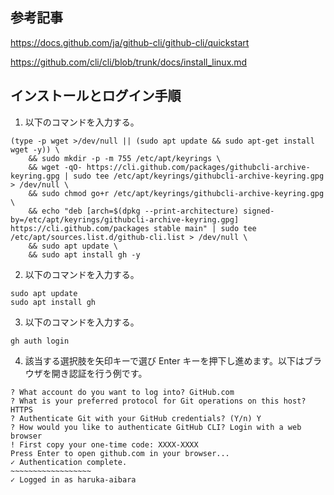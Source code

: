 ## 参考記事

https://docs.github.com/ja/github-cli/github-cli/quickstart

https://github.com/cli/cli/blob/trunk/docs/install_linux.md

## インストールとログイン手順

1. 以下のコマンドを入力する。

```
(type -p wget >/dev/null || (sudo apt update && sudo apt-get install wget -y)) \
	&& sudo mkdir -p -m 755 /etc/apt/keyrings \
	&& wget -qO- https://cli.github.com/packages/githubcli-archive-keyring.gpg | sudo tee /etc/apt/keyrings/githubcli-archive-keyring.gpg > /dev/null \
	&& sudo chmod go+r /etc/apt/keyrings/githubcli-archive-keyring.gpg \
	&& echo "deb [arch=$(dpkg --print-architecture) signed-by=/etc/apt/keyrings/githubcli-archive-keyring.gpg] https://cli.github.com/packages stable main" | sudo tee /etc/apt/sources.list.d/github-cli.list > /dev/null \
	&& sudo apt update \
	&& sudo apt install gh -y
```

2. 以下のコマンドを入力する。

```
sudo apt update
sudo apt install gh
```

3. 以下のコマンドを入力する。

```
gh auth login
```

4. 該当する選択肢を矢印キーで選び Enter キーを押下し進めます。以下はブラウザを開き認証を行う例です。

```
? What account do you want to log into? GitHub.com
? What is your preferred protocol for Git operations on this host? HTTPS
? Authenticate Git with your GitHub credentials? (Y/n) Y
? How would you like to authenticate GitHub CLI? Login with a web browser
! First copy your one-time code: XXXX-XXXX
Press Enter to open github.com in your browser... 
✓ Authentication complete.
~~~~~~~~~~~~~~~~~~
✓ Logged in as haruka-aibara
```
